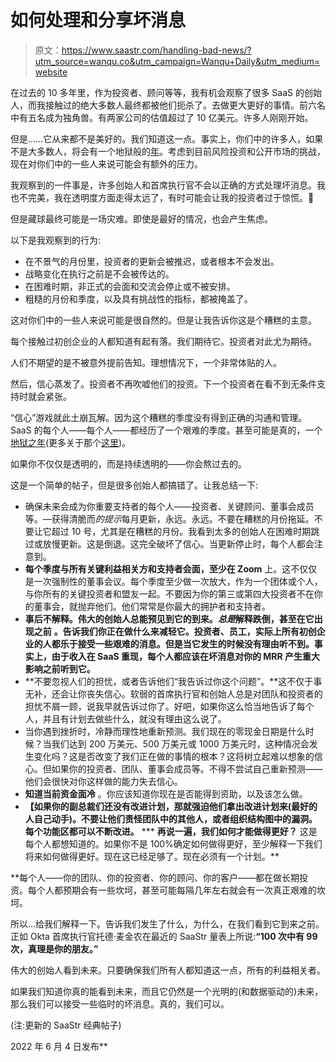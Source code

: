 # 如何处理和分享坏消息

> 原文：<https://www.saastr.com/handling-bad-news/?utm_source=wanqu.co&utm_campaign=Wanqu+Daily&utm_medium=website>

在过去的 10 多年里，作为投资者、顾问等等，我有机会观察了很多 SaaS 的创始人，而我接触过的绝大多数人最终都被他们扼杀了。去做更大更好的事情。前六名中有五名成为独角兽。有两家公司的估值超过了 10 亿美元。许多人刚刚开始。

但是……它从来都不是美好的。我们知道这一点。事实上，你们中的许多人，如果不是大多数人，将会有一个地狱般的[年](https://www.saastr.com/the-saas-year-of-hell-and-then-reignition/)。考虑到目前风险投资和公开市场的挑战，现在对你们中的一些人来说可能会有额外的压力。

我观察到的一件事是，许多创始人和首席执行官不会以正确的方式处理坏消息。我也不完美，我在透明度方面走得太远了，有时可能会让我的投资者过于惊慌。🙂

但是藏球最终可能是一场灾难。即使是最好的情况，也会产生焦虑。

以下是我观察到的行为:

*   在不景气的月份里，投资者的更新会被推迟，或者根本不会发出。
*   战略变化在执行之前是不会被传达的。
*   在困难时期，非正式的会面和交流会停止或不被安排。
*   粗糙的月份和季度，以及具有挑战性的指标，都被掩盖了。

这对你们中的一些人来说可能是很自然的。但是让我告诉你这是个糟糕的主意。

每个接触过初创企业的人都知道有起有落。我们期待它。投资者对此尤为期待。

人们不期望的是不被意外提前告知。理想情况下，一个非常体贴的人。

然后，信心蒸发了。投资者不再吹嘘他们的投资。下一个投资者在看不到无条件支持时就会紧张。

“信心”游戏就此土崩瓦解。因为这个糟糕的季度没有得到正确的沟通和管理。SaaS 的每个人——每个人——都经历了一个艰难的季度。甚至可能是真的，一个[地狱之年](https://www.saastr.com/the-saas-year-of-hell-and-then-reignition/)(更多关于那个[这里](https://www.saastr.com/the-saas-year-of-hell-and-then-reignition/))。

如果你不仅仅是透明的，而是持续透明的——你会熬过去的。

这是一个简单的帖子，但是很多创始人都搞错了。让我总结一下:

*   确保未来会成为你重要支持者的每个人——投资者、关键顾问、董事会成员等。—获得清脆而*的提示*每月更新，永远。永远。不要在糟糕的月份拖延。不要让它超过 10 号，尤其是在糟糕的月份。我看到太多的创始人在困难时期跳过或放慢更新。这是倒退。这完全破坏了信心。当更新停止时，每个人都会注意到。
*   **每个季度与所有关键利益相关方和支持者会面，至少在 Zoom** 上。这不仅仅是一次强制性的董事会议。每个季度至少做一次放大，作为一个团体或个人，与你所有的关键投资者和盟友一起。不要因为你的第三或第四大投资者不在你的董事会，就抛弃他们。他们常常是你最大的拥护者和支持者。
*   **事后不解释。伟大的创始人总能预见到它的到来。*总是*解释跌倒，甚至在它出现之前** **。告诉我们你正在做什么来减轻它。投资者、员工，实际上所有初创企业的人都乐于接受一些艰难的消息。但是当它发生的时候没有理由听不到。事实上，由于收入在 SaaS 重现，每个人都应该在坏消息对你的 MRR 产生重大影响之前听到它。**
*   **不要忽视人们的担忧，或者告诉他们“我告诉过你这个问题”。**这不仅于事无补，还会让你丧失信心。软弱的首席执行官和创始人总是对团队和投资者的担忧不屑一顾，说我早就告诉过你了。好吧，如果你这么恰当地告诉了每个人，并且有计划去做些什么，就没有理由这么说了。
*   当你遇到挫折时，冷静而理性地重新预测。我们现在的零现金日期是什么时候？当我们达到 200 万美元、500 万美元或 1000 万美元时，这种情况会发生变化吗？这是否改变了我们正在做的事情的根本？这将树立起难以想象的信心。但如果你的投资者、团队、董事会成员等。不得不尝试自己重新预测——他们会很快对你这样做的能力失去信心。
*   **知道当前资金面冷** 。你应该知道你现在是否能得到资助，以及该怎么做。
*   **【如果你的副总裁们还没有改进计划，那就强迫他们拿出改进计划来(最好的人自己动手)。不要让他们责怪团队中的其他人，或者组织结构图中的漏洞。每个功能区都可以不断改进。**
***   **再说一遍，我们如何才能做得更好？** 这是每个人都想知道的。如果你不是 100%确定如何做得更好，至少解释一下我们将来如何做得更好。现在这已经足够了。现在必须有一个计划。**

 **每个人——你的团队、你的投资者、你的顾问、你的客户——都在做长期投资。每个人都预期会有一些坎坷，甚至可能每隔几年左右就会有一次真正艰难的坎坷。

所以…给我们解释一下。告诉我们发生了什么，为什么，在我们看到它到来之前。正如 Okta 首席执行官托德·麦金农在最近的 SaaStr 量表上所说:**“100 次中有 99 次，真理是你的朋友。”**

伟大的创始人看到未来。只要确保我们所有人都知道这一点，所有的利益相关者。

如果我们知道你真的能看到未来，而且它仍然是一个光明的(和数据驱动的)未来，那么我们可以接受一些临时的坏消息。真的，我们可以。

(注:更新的 SaaStr 经典帖子)

2022 年 6 月 4 日发布**